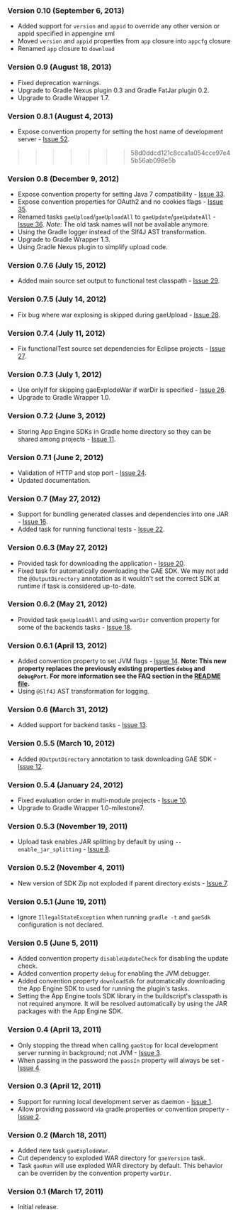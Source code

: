 ### Version 0.10 (September 6, 2013)
* Added support for `version` and `appid` to override any other version or appid specified in appengine xml
* Moved `version` and `appid` properties from `app` closure into `appcfg` closure
* Renamed `app` closure to `download`

### Version 0.9 (August 18, 2013)

* Fixed deprecation warnings.
* Upgrade to Gradle Nexus plugin 0.3 and Gradle FatJar plugin 0.2.
* Upgrade to Gradle Wrapper 1.7.

### Version 0.8.1 (August 4, 2013)

* Expose convention property for setting the host name of development server - [Issue 52](https://github.com/bmuschko/gradle-gae-plugin/issues/52).
>>>>>>> 58d0ddcd121c8cca1a054cce97e45b56ab098e5b

### Version 0.8 (December 9, 2012)

* Expose convention property for setting Java 7 compatibility - [Issue 33](https://github.com/bmuschko/gradle-gae-plugin/issues/33).
* Expose convention properties for OAuth2 and no cookies flags - [Issue 35](http://github.com/bmuschko/gradle-gae-plugin/issues/35).
* Renamed tasks `gaeUpload`/`gaeUploadAll` to `gaeUpdate`/`gaeUpdateAll` - [Issue 36](http://github.com/bmuschko/gradle-gae-plugin/issues/36). _Note_: The old task names
  will not be available anymore.
* Using the Gradle logger instead of the Slf4J AST transformation.
* Upgrade to Gradle Wrapper 1.3.
* Using Gradle Nexus plugin to simplify upload code.

### Version 0.7.6 (July 15, 2012)

* Added main source set output to functional test classpath - [Issue 29](https://github.com/bmuschko/gradle-gae-plugin/issues/29).

### Version 0.7.5 (July 14, 2012)

* Fix bug where war explosing is skipped during gaeUpload - [Issue 28](https://github.com/bmuschko/gradle-gae-plugin/issues/28).

### Version 0.7.4 (July 11, 2012)

* Fix functionalTest source set dependencies for Eclipse projects - [Issue 27](https://github.com/bmuschko/gradle-gae-plugin/issues/27).

### Version 0.7.3 (July 1, 2012)

* Use onlyIf for skipping gaeExplodeWar if warDir is specified - [Issue 26](https://github.com/bmuschko/gradle-gae-plugin/issues/26).
* Upgrade to Gradle Wrapper 1.0.

### Version 0.7.2 (June 3, 2012)

* Storing App Engine SDKs in Gradle home directory so they can be shared among projects - [Issue 11](https://github.com/bmuschko/gradle-gae-plugin/issues/11).

### Version 0.7.1 (June 2, 2012)

* Validation of HTTP and stop port - [Issue 24](https://github.com/bmuschko/gradle-gae-plugin/issues/24).
* Updated documentation.

### Version 0.7 (May 27, 2012)

* Support for bundling generated classes and dependencies into one JAR - [Issue 16](https://github.com/bmuschko/gradle-gae-plugin/issues/16).
* Added task for running functional tests - [Issue 22](https://github.com/bmuschko/gradle-gae-plugin/issues/22).

### Version 0.6.3 (May 27, 2012)

* Provided task for downloading the application - [Issue 20](https://github.com/bmuschko/gradle-gae-plugin/issues/20).
* Fixed task for automatically downloading the GAE SDK. We may not add the `@OutputDirectory` annotation as it wouldn't
set the correct SDK at runtime if task is considered up-to-date.

### Version 0.6.2 (May 21, 2012)

* Provided task `gaeUploadAll` and using `warDir` convention property for some of the backends tasks - [Issue 18](https://github.com/bmuschko/gradle-gae-plugin/issues/18).

### Version 0.6.1 (April 13, 2012)

* Added convention property to set JVM flags - [Issue 14](https://github.com/bmuschko/gradle-gae-plugin/issues/14).
**Note: This new property replaces the previously existing properties `debug` and `debugPort`. For more information see
the FAQ section in the [README file](README.md).**
* Using `@Slf4J` AST transformation for logging.

### Version 0.6 (March 31, 2012)

* Added support for backend tasks - [Issue 13](https://github.com/bmuschko/gradle-gae-plugin/issues/13).

### Version 0.5.5 (March 10, 2012)

* Added `@OutputDirectory` annotation to task downloading GAE SDK - [Issue 12](https://github.com/bmuschko/gradle-gae-plugin/issues/12).

### Version 0.5.4 (January 24, 2012)

* Fixed evaluation order in multi-module projects - [Issue 10](https://github.com/bmuschko/gradle-gae-plugin/issues/10).
* Upgrade to Gradle Wrapper 1.0-milestone7.

### Version 0.5.3 (November 19, 2011)

* Upload task enables JAR splitting by default by using `--enable_jar_splitting` - [Issue 8](https://github.com/bmuschko/gradle-gae-plugin/issues/8).

### Version 0.5.2 (November 4, 2011)

* New version of SDK Zip not exploded if parent directory exists - [Issue 7](https://github.com/bmuschko/gradle-gae-plugin/issues/7).

### Version 0.5.1 (June 19, 2011)

* Ignore `IllegalStateException` when running `gradle -t` and `gaeSdk` configuration is not declared.

### Version 0.5 (June 5, 2011)

* Added convention property `disableUpdateCheck` for disabling the update check.
* Added convention property `debug` for enabling the JVM debugger.
* Added convention property `downloadSdk` for automatically downloading the App Engine SDK to used for running the plugin's tasks.
* Setting the App Engine tools SDK library in the buildscript's classpath is not required anymore. It will be resolved
automatically by using the JAR packages with the App Engine SDK.

### Version 0.4 (April 13, 2011)

* Only stopping the thread when calling `gaeStop` for local development server running in background; not JVM - [Issue 3](https://github.com/bmuschko/gradle-gae-plugin/issues/3).
* When passing in the password the `passIn` property will always be set - [Issue 4](https://github.com/bmuschko/gradle-gae-plugin/issues/4).

### Version 0.3 (April 12, 2011)

* Support for running local development server as daemon - [Issue 1](https://github.com/bmuschko/gradle-gae-plugin/issues#issue/1).
* Allow providing password via gradle.properties or convention property - [Issue 2](https://github.com/bmuschko/gradle-gae-plugin/issues#issue/2).

### Version 0.2 (March 18, 2011)

* Added new task `gaeExplodeWar`.
* Cut dependency to exploded WAR directory for `gaeVersion` task.
* Task `gaeRun` will use exploded WAR directory by default. This behavior can be overriden by the convention property
`warDir`.

### Version 0.1 (March 17, 2011)

* Initial release.